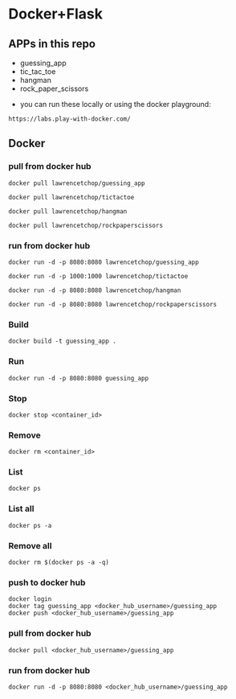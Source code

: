 # Docker+Flask

## APPs in this repo
* guessing_app
* tic_tac_toe
* hangman
* rock_paper_scissors

- you can run these locally or using the docker playground:
```
https://labs.play-with-docker.com/
```
 
## Docker
### pull from docker hub
```
docker pull lawrencetchop/guessing_app
```
```
docker pull lawrencetchop/tictactoe
```
```
docker pull lawrencetchop/hangman
```
```
docker pull lawrencetchop/rockpaperscissors
```


### run from docker hub
```
docker run -d -p 8080:8080 lawrencetchop/guessing_app
```
```
docker run -d -p 1000:1000 lawrencetchop/tictactoe
```
```
docker run -d -p 8080:8080 lawrencetchop/hangman
```
```
docker run -d -p 8080:8080 lawrencetchop/rockpaperscissors
```

### Build
```
docker build -t guessing_app .
```
### Run
```
docker run -d -p 8080:8080 guessing_app
```
### Stop
```
docker stop <container_id>
```
### Remove
```
docker rm <container_id>
```
### List
```
docker ps
```
### List all
```
docker ps -a
```
### Remove all
```
docker rm $(docker ps -a -q)
```
### push to docker hub
```
docker login
docker tag guessing_app <docker_hub_username>/guessing_app  
docker push <docker_hub_username>/guessing_app
```
### pull from docker hub
```
docker pull <docker_hub_username>/guessing_app
```
### run from docker hub
```
docker run -d -p 8080:8080 <docker_hub_username>/guessing_app
```
